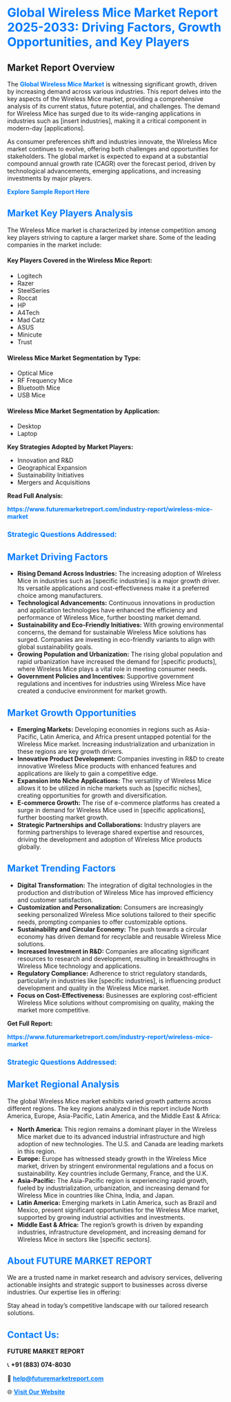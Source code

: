 <h1 style="color: #007BFF;">Global Wireless Mice Market Report 2025-2033: Driving Factors, Growth Opportunities, and Key Players</h1>

<section id="overview">
<h2>Market Report Overview</h2>
<p>The <a href="https://www.futuremarketreport.com/industry-report/wireless-mice-market" style="color: #007BFF; text-decoration: none;"><strong>Global Wireless Mice Market</strong></a> is witnessing significant growth, driven by increasing demand across various industries. This report delves into the key aspects of the Wireless Mice market, providing a comprehensive analysis of its current status, future potential, and challenges. The demand for Wireless Mice has surged due to its wide-ranging applications in industries such as [insert industries], making it a critical component in modern-day [applications].</p>
<p>As consumer preferences shift and industries innovate, the Wireless Mice market continues to evolve, offering both challenges and opportunities for stakeholders. The global market is expected to expand at a substantial compound annual growth rate (CAGR) over the forecast period, driven by technological advancements, emerging applications, and increasing investments by major players.</p>
</section>

<section id="overview">
<p><a href="https://www.futuremarketreport.com/request-sample/reportId=57430" style="color: #007BFF; text-decoration: none;"><strong>Explore Sample Report Here</strong></a></p>
</section>

<section id="key-players">
<h2 style="color: #007BFF;">Market Key Players Analysis</h2>
<p>The Wireless Mice market is characterized by intense competition among key players striving to capture a larger market share. Some of the leading companies in the market include:</p>
<h4>Key Players Covered in the Wireless Mice Report:</h4>
<ul><li>Logitech</li><li>Razer</li><li>SteelSeries</li><li>Roccat</li><li>HP</li><li>A4Tech</li><li>Mad Catz</li><li>ASUS</li><li>Minicute</li><li>Trust</li></ul>
<h4>Wireless Mice Market Segmentation by Type:</h4>
<ul><li>Optical Mice</li><li>RF Frequency Mice</li><li>Bluetooth Mice</li><li>USB Mice</li></ul>

<h4>Wireless Mice Market Segmentation by Application:</h4>
<ul><li>Desktop</li><li>Laptop</li></ul>
<p><strong>Key Strategies Adopted by Market Players:</strong></p>
<ul>
<li>Innovation and R&D</li>
<li>Geographical Expansion</li>
<li>Sustainability Initiatives</li>
<li>Mergers and Acquisitions</li>
</ul>
</section>

<section>
<p><strong>Read Full Analysis: </strong></p><a href="https://www.futuremarketreport.com/industry-report/wireless-mice-market" style="color: #007BFF; text-decoration: none;"><strong>https://www.futuremarketreport.com/industry-report/wireless-mice-market</strong></a>
<h3 style="color: #007BFF;">Strategic Questions Addressed:</h3>
</section>

<section id="driving-factors">
<h2 style="color: #007BFF;">Market Driving Factors</h2>
<ul>
<li><strong>Rising Demand Across Industries:</strong> The increasing adoption of Wireless Mice in industries such as [specific industries] is a major growth driver. Its versatile applications and cost-effectiveness make it a preferred choice among manufacturers.</li>
<li><strong>Technological Advancements:</strong> Continuous innovations in production and application technologies have enhanced the efficiency and performance of Wireless Mice, further boosting market demand.</li>
<li><strong>Sustainability and Eco-Friendly Initiatives:</strong> With growing environmental concerns, the demand for sustainable Wireless Mice solutions has surged. Companies are investing in eco-friendly variants to align with global sustainability goals.</li>
<li><strong>Growing Population and Urbanization:</strong> The rising global population and rapid urbanization have increased the demand for [specific products], where Wireless Mice plays a vital role in meeting consumer needs.</li>
<li><strong>Government Policies and Incentives:</strong> Supportive government regulations and incentives for industries using Wireless Mice have created a conducive environment for market growth.</li>
</ul>
</section>

<section id="growth-opportunities">
<h2 style="color: #007BFF;">Market Growth Opportunities</h2>
<ul>
<li><strong>Emerging Markets:</strong> Developing economies in regions such as Asia-Pacific, Latin America, and Africa present untapped potential for the Wireless Mice market. Increasing industrialization and urbanization in these regions are key growth drivers.</li>
<li><strong>Innovative Product Development:</strong> Companies investing in R&D to create innovative Wireless Mice products with enhanced features and applications are likely to gain a competitive edge.</li>
<li><strong>Expansion into Niche Applications:</strong> The versatility of Wireless Mice allows it to be utilized in niche markets such as [specific niches], creating opportunities for growth and diversification.</li>
<li><strong>E-commerce Growth:</strong> The rise of e-commerce platforms has created a surge in demand for Wireless Mice used in [specific applications], further boosting market growth.</li>
<li><strong>Strategic Partnerships and Collaborations:</strong> Industry players are forming partnerships to leverage shared expertise and resources, driving the development and adoption of Wireless Mice products globally.</li>
</ul>
</section>

<section id="trending-factors">
<h2 style="color: #007BFF;">Market Trending Factors</h2>
<ul>
<li><strong>Digital Transformation:</strong> The integration of digital technologies in the production and distribution of Wireless Mice has improved efficiency and customer satisfaction.</li>
<li><strong>Customization and Personalization:</strong> Consumers are increasingly seeking personalized Wireless Mice solutions tailored to their specific needs, prompting companies to offer customizable options.</li>
<li><strong>Sustainability and Circular Economy:</strong> The push towards a circular economy has driven demand for recyclable and reusable Wireless Mice solutions.</li>
<li><strong>Increased Investment in R&D:</strong> Companies are allocating significant resources to research and development, resulting in breakthroughs in Wireless Mice technology and applications.</li>
<li><strong>Regulatory Compliance:</strong> Adherence to strict regulatory standards, particularly in industries like [specific industries], is influencing product development and quality in the Wireless Mice market.</li>
<li><strong>Focus on Cost-Effectiveness:</strong> Businesses are exploring cost-efficient Wireless Mice solutions without compromising on quality, making the market more competitive.</li>
</ul>
</section>

<section>
<p><strong>Get Full Report: </strong></p><a href="https://www.futuremarketreport.com/industry-report/wireless-mice-market" style="color: #007BFF; text-decoration: none;"><strong>https://www.futuremarketreport.com/industry-report/wireless-mice-market</strong></a>
<h3 style="color: #007BFF;">Strategic Questions Addressed:</h3>
</section>


<section id="regional-analysis">
<h2 style="color: #007BFF;">Market Regional Analysis</h2>
<p>The global Wireless Mice market exhibits varied growth patterns across different regions. The key regions analyzed in this report include North America, Europe, Asia-Pacific, Latin America, and the Middle East & Africa:</p>
<ul>
<li><strong>North America:</strong> This region remains a dominant player in the Wireless Mice market due to its advanced industrial infrastructure and high adoption of new technologies. The U.S. and Canada are leading markets in this region.</li>
<li><strong>Europe:</strong> Europe has witnessed steady growth in the Wireless Mice market, driven by stringent environmental regulations and a focus on sustainability. Key countries include Germany, France, and the U.K.</li>
<li><strong>Asia-Pacific:</strong> The Asia-Pacific region is experiencing rapid growth, fueled by industrialization, urbanization, and increasing demand for Wireless Mice in countries like China, India, and Japan.</li>
<li><strong>Latin America:</strong> Emerging markets in Latin America, such as Brazil and Mexico, present significant opportunities for the Wireless Mice market, supported by growing industrial activities and investments.</li>
<li><strong>Middle East & Africa:</strong> The region’s growth is driven by expanding industries, infrastructure development, and increasing demand for Wireless Mice in sectors like [specific sectors].</li>
</ul>
</section>

<footer>
<h2 style="color: #007BFF;">About FUTURE MARKET REPORT</h2>
<p>We are a trusted name in market research and advisory services, delivering actionable insights and strategic support to businesses across diverse industries. Our expertise lies in offering:</p>

<p>Stay ahead in today’s competitive landscape with our tailored research solutions.</p>

<h2 style="color: #007BFF;">Contact Us:</h2>
<p><strong>FUTURE MARKET REPORT</strong></p>
<p>📞 <strong>+91 (883) 074-8030</strong></p>
<p>📧 <strong><a href="mailto:help@futuremarketreport.com" style="color: #007BFF;">help@futuremarketreport.com</a></strong></p>
<p>🌐 <strong><a href="https://www.futuremarketreport.com/" style="color: #007BFF;">Visit Our Website</a></strong></p>
</footer>